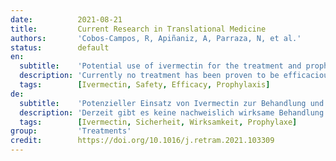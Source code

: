 ```yaml
---
date:          2021-08-21
title:         Current Research in Translational Medicine
authors:       'Cobos-Campos, R, Apiñaniz, A, Parraza, N, et al.'
status:        default
en:
  subtitle:    'Potential use of ivermectin for the treatment and prophylaxis of SARS-CoV-2 infection'
  description: 'Currently no treatment has been proven to be efficacious for patients with early symptoms of COVID-19. Although most patients present mild or moderate symptoms, up to 5-10% may have a poor disease progression, so there is an urgent need for effective drugs, which can be administered even before the onset of severe symptoms, i.e. when the course of the disease is modifiable. Recently, promising results of several studies on oral ivermectin have been published, which has prompted us to conduct the present review of the scientific literature. A narrative review has been carried out, focusing on the following four main topics: a) short-term efficacy in the treatment of the disease, b) long-term efficacy in the treatment of patients with post-acute symptoms of COVID-19, c) efficacy in the prophylaxis of the disease, and c) safety of ivermectin. The reviewed literature suggests that there seems to be sufficient evidence about the safety of oral ivermectin, as well as the efficacy of the drug in the early-treatment and the prophylaxis of COVID-19. In the view of the available evidence, the Frontline COVID-19 Critical Care Alliance (FLCCC) recommends the use of oral ivermectin for both prophylaxis and early-treatment of COVID-19. Further well-designed studies should be conducted in order to explore the efficacy and safety of invermectin at low and high doses, following different dosing schedules, in both, the short and long-term treatment.'
  tags:        [Ivermectin, Safety, Efficacy, Prophylaxis]
de:
  subtitle:    'Potenzieller Einsatz von Ivermectin zur Behandlung und Prophylaxe der SARS-CoV-2-Infektion'
  description: 'Derzeit gibt es keine nachweislich wirksame Behandlung für Patienten mit frühen Symptomen von COVID-19. Obwohl die meisten Patienten leichte oder mäßige Symptome aufweisen, können bis zu 5-10% einen schlechten Krankheitsverlauf haben, so dass ein dringender Bedarf an wirksamen Medikamenten besteht, die bereits vor dem Auftreten schwerer Symptome verabreicht werden können, d.h. wenn der Krankheitsverlauf veränderbar ist. Kürzlich wurden vielversprechende Ergebnisse mehrerer Studien über orales Ivermectin veröffentlicht, was uns veranlasst hat, die vorliegende Übersicht über die wissenschaftliche Literatur zu erstellen. Es wurde ein narrativer Review durchgeführt, der sich auf die folgenden vier Hauptthemen konzentriert: a) kurzfristige Wirksamkeit bei der Behandlung der Krankheit, b) langfristige Wirksamkeit bei der Behandlung von Patienten mit postakuten Symptomen von COVID-19, c) Wirksamkeit bei der Prophylaxe der Krankheit und c) Sicherheit von Ivermectin. Aus der gesichteten Literatur geht hervor, dass es offenbar ausreichende Belege für die Sicherheit von oralem Ivermectin sowie für die Wirksamkeit des Arzneimittels bei der Frühbehandlung und der Prophylaxe von COVID-19 gibt. Angesichts der vorliegenden Erkenntnisse empfiehlt die Frontline COVID-19 Critical Care Alliance (FLCCC) die Verwendung von oralem Ivermectin sowohl zur Prophylaxe als auch zur Frühbehandlung von COVID-19. Weitere gut konzipierte Studien sollten durchgeführt werden, um die Wirksamkeit und Sicherheit von Ivermectin in niedrigen und hohen Dosen und nach unterschiedlichen Dosierungsschemata sowohl bei der Kurz- als auch bei der Langzeitbehandlung zu untersuchen.' 
  tags:        [Ivermectin, Sicherheit, Wirksamkeit, Prophylaxe]
group:         'Treatments'
credit:        https://doi.org/10.1016/j.retram.2021.103309
---
```

